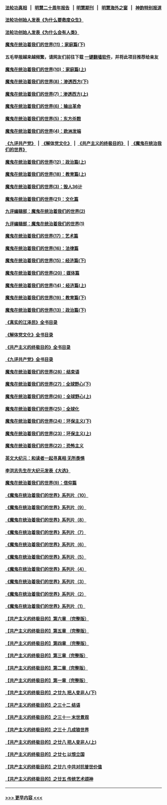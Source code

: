 #### [法轮功真相](https://github.com/gfw-breaker/truth/blob/master/README.md?t=0) &nbsp;&nbsp;|&nbsp;&nbsp; [明慧二十周年报告](https://github.com/gfw-breaker/mh-reports/blob/master/README.md?t=0) &nbsp;&nbsp;|&nbsp;&nbsp;[明慧期刊](https://github.com/gfw-breaker/mh-qikan) &nbsp;&nbsp;|&nbsp;&nbsp; [明慧海外之窗](https://github.com/gfw-breaker/mh-news/blob/master/README.md?t=0) &nbsp;&nbsp;|&nbsp;&nbsp; [神韵特别报道](https://github.com/gfw-breaker/mh-news/blob/master/shenyun.md?t=0)
#### [法轮功创始人发表《为什么要救度众生》](../pages/nsc422/n13975246.md?t=06270343) 
#### [法轮功创始人发表《为什么会有人类》](../pages/nsc422/n13912117.md?t=06270343) 
#### [魔鬼在统治着我们的世界(11)：家庭篇(下)](../pages/nsc422/n10440961.md?t=06270343) 
#### 五毛举报越来越频繁，请网友们前往下载 [一键翻墙软件](https://github.com/gfw-breaker/ssr-accounts)，并将此项目推荐给亲友
#### [魔鬼在统治着我们的世界(10)：家庭篇(上)](../pages/nsc422/n10435448.md?t=06270343) 
#### [魔鬼在统治着我们的世界(8)：渗透西方(下)](../pages/nsc422/n10429603.md?t=06270343) 
#### [魔鬼在统治着我们的世界(7)：渗透西方(上)](../pages/nsc422/n10426013.md?t=06270343) 
#### [魔鬼在统治着我们的世界(6)：输出革命](../pages/nsc422/n10421536.md?t=06270343) 
#### [魔鬼在统治着我们的世界(5)：东方杀戮](../pages/nsc422/n10417707.md?t=06270343) 
#### [魔鬼在统治着我们的世界(4)：欧洲发端](../pages/nsc422/n10414890.md?t=06270343) 
#### [《九评共产党》](https://github.com/begood0513/9ping.md/blob/master/README.md) &nbsp;|&nbsp; [《解体党文化》](../../../../jtdwh.md/blob/master/README.md)  &nbsp;|&nbsp; [《共产主义的终极目的》](../../../../gczydzjmd.md/blob/master/README.md) &nbsp;|&nbsp; [《魔鬼在统治我们的世界》](../../../../mgztzwmdsj.md/blob/master/README.md) 
#### [魔鬼在统治着我们的世界(12)：政治篇(上)](../pages/nsc422/n10444576.md?t=06270343) 
#### [魔鬼在统治着我们的世界(18)：教育篇(上)](../pages/nsc422/n10526970.md?t=06270343) 
#### [魔鬼在统治着我们的世界(3)：毁人36计](../pages/nsc422/n10411583.md?t=06270343) 
#### [魔鬼在统治着我们的世界(21)：文化篇](../pages/nsc422/n10597706.md?t=06270343) 
#### [九评编辑部：魔鬼在统治着我们的世界(2)](../pages/nsc422/n10410036.md?t=06270343) 
#### [九评编辑部：魔鬼在统治着我们的世界(1)](../pages/nsc422/n10406825.md?t=06270343) 
#### [魔鬼在统治着我们的世界(17)：艺术篇](../pages/nsc422/n10499093.md?t=06270343) 
#### [魔鬼在统治着我们的世界(16)：法律篇](../pages/nsc422/n10485969.md?t=06270343) 
#### [魔鬼在统治着我们的世界(15)：经济篇(下)](../pages/nsc422/n10469975.md?t=06270343) 
#### [魔鬼在统治着我们的世界(20)：媒体篇](../pages/nsc422/n10586579.md?t=06270343) 
#### [魔鬼在统治着我们的世界(14)：经济篇(上)](../pages/nsc422/n10457370.md?t=06270343) 
#### [魔鬼在统治着我们的世界(19)：教育篇(下)](../pages/nsc422/n10564808.md?t=06270343) 
#### [魔鬼在统治着我们的世界(13)：政治篇(下)](../pages/nsc422/n10448270.md?t=06270343) 
#### [《真实的江泽民》全书目录](../pages/nsc422/n13721399.md?t=06270343) 
#### [《解体党文化》全书目录](../pages/nsc422/n13721157.md?t=06270343) 
#### [《共产主义的终极目的》全书目录](../pages/nsc422/n13721048.md?t=06270343) 
#### [《九评共产党》全书目录](../pages/nsc422/n13708085.md?t=06270343) 
#### [魔鬼在统治着我们的世界(28)：结束语](../pages/nsc422/n10936246.md?t=06270343) 
#### [魔鬼在统治着我们的世界(27)：全球野心(下)](../pages/nsc422/n10928319.md?t=06270343) 
#### [魔鬼在统治着我们的世界(26)：全球野心(上)](../pages/nsc422/n10900318.md?t=06270343) 
#### [魔鬼在统治着我们的世界(25)：全球化](../pages/nsc422/n10788205.md?t=06270343) 
#### [魔鬼在统治着我们的世界(24)：环保主义(下)](../pages/nsc422/n10695307.md?t=06270343) 
#### [魔鬼在统治着我们的世界(23)：环保主义(上)](../pages/nsc422/n10688613.md?t=06270343) 
#### [魔鬼在统治着我们的世界(22)：恐怖主义](../pages/nsc422/n10614727.md?t=06270343) 
#### [英文大纪元：和读者一起寻真相 无所畏惧](../pages/nsc422/n12542027.md?t=06270343) 
#### [李洪志先生在大纪元发表《大选》](../pages/nsc422/n12534746.md?t=06270343) 
#### [魔鬼在统治着我们的世界(9)：信仰篇](../pages/nsc422/n10432159.md?t=06270343) 
#### [《魔鬼在统治着我们的世界》系列片（10）](../pages/nsc422/n12292670.md?t=06270343) 
#### [《魔鬼在统治着我们的世界》系列片（9）](../pages/nsc422/n12290859.md?t=06270343) 
#### [《魔鬼在统治着我们的世界》系列片（8）](../pages/nsc422/n12287445.md?t=06270343) 
#### [《魔鬼在统治着我们的世界》系列片（7）](../pages/nsc422/n12283425.md?t=06270343) 
#### [《魔鬼在统治着我们的世界》系列片（6）](../pages/nsc422/n12282314.md?t=06270343) 
#### [《魔鬼在统治着我们的世界》系列片（5）](../pages/nsc422/n12281419.md?t=06270343) 
#### [《魔鬼在统治着我们的世界》系列片（4）](../pages/nsc422/n12274024.md?t=06270343) 
#### [《魔鬼在统治着我们的世界》系列片（3）](../pages/nsc422/n12271322.md?t=06270343) 
#### [《魔鬼在统治着我们的世界》系列片（2）](../pages/nsc422/n12269049.md?t=06270343) 
#### [《魔鬼在统治着我们的世界》系列片（1）](../pages/nsc422/n12267575.md?t=06270343) 
#### [【共产主义的终极目的】第六章 （完整版）](../pages/nsc422/n11428913.md?t=06270343) 
#### [【共产主义的终极目的】第五章 （完整版）](../pages/nsc422/n11428912.md?t=06270343) 
#### [【共产主义的终极目的】第四章 （完整版）](../pages/nsc422/n11428907.md?t=06270343) 
#### [【共产主义的终极目的】第三章（完整版）](../pages/nsc422/n11428848.md?t=06270343) 
#### [【共产主义的终极目的】第二章（完整版）](../pages/nsc422/n11428831.md?t=06270343) 
#### [【共产主义的终极目的】第一章（完整版）](../pages/nsc422/n11417651.md?t=06270343) 
#### [【共产主义的终极目的】之廿九 把人变非人(下)](../pages/nsc422/n11344140.md?t=06270343) 
#### [【共产主义的终极目的】之三十二 结语](../pages/nsc422/n11360535.md?t=06270343) 
#### [【共产主义的终极目的】之三十一 末世景观](../pages/nsc422/n11351129.md?t=06270343) 
#### [【共产主义的终极目的】之三十 几成狼世界](../pages/nsc422/n11348280.md?t=06270343) 
#### [【共产主义的终极目的】之廿八 把人变非人(上)](../pages/nsc422/n11340492.md?t=06270343) 
#### [【共产主义的终极目的】之廿七 以恨立国](../pages/nsc422/n11336944.md?t=06270343) 
#### [【共产主义的终极目的】之廿六 中共对抗普世价值](../pages/nsc422/n11324785.md?t=06270343) 
#### [【共产主义的终极目的】之廿五 传统艺术颂神](../pages/nsc422/n11296396.md?t=06270343) 

----
#### [ >>> 更早内容 <<< ](../indexes/nsc422-earlier.md)
